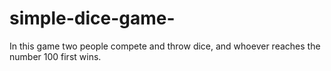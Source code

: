 # simple-dice-game-

In this game two people compete and throw dice, and whoever reaches the number 100 first wins.
